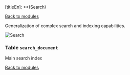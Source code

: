[titleEn]: <>(Search)

[Back to modules](./../10-modules.md)

Generalization of complex search and indexing capabilities.

![Search](./dist/erd-shopware-core-framework-search.svg)


### Table `search_document`

Main search index


[Back to modules](./../10-modules.md)
